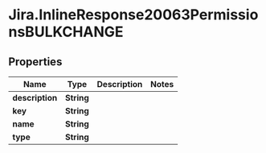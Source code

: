 # Jira.InlineResponse20063PermissionsBULKCHANGE

## Properties

Name | Type | Description | Notes
------------ | ------------- | ------------- | -------------
**description** | **String** |  | 
**key** | **String** |  | 
**name** | **String** |  | 
**type** | **String** |  | 


